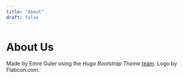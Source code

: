 ```yaml
---
title: "About"
draft: false
---
```


# About Us

Made by Emre Guler using the *Hugo Bootstrap Theme* [team](https://github.com/filipecarneiro/hugo-bootstrap-theme/graphs/contributors). Logo by Flaticon.com.
